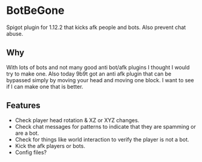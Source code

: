 # BotBeGone
Spigot plugin for 1.12.2 that kicks afk people and bots. Also prevent chat abuse.

## Why
With lots of bots and not many good anti bot/afk plugins I thought I would try to make one.
Also today 9b9t got an anti afk plugin that can be bypassed simply by moving your head and moving one block. I want to see if I can make one that is better.

## Features
- Check player head rotation & XZ or XYZ changes.
- Check chat messages for patterns to indicate that they are spamming or are a bot.
- Check for things like world interaction to verify the player is not a bot.
- Kick the afk players or bots.
- Config files?
